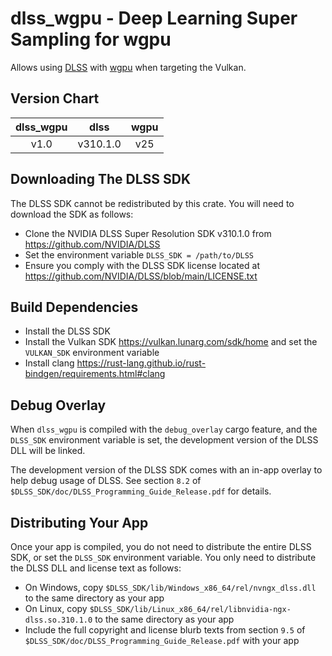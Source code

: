 # dlss_wgpu - Deep Learning Super Sampling for wgpu

Allows using [DLSS](https://www.nvidia.com/en-us/geforce/technologies/dlss) with [wgpu](https://github.com/gfx-rs/wgpu) when targeting the Vulkan.


## Version Chart

| dlss_wgpu |   dlss   | wgpu |
|:---------:|:--------:|:----:|
|    v1.0   | v310.1.0 |  v25 |

## Downloading The DLSS SDK
The DLSS SDK cannot be redistributed by this crate. You will need to download the SDK as follows:
* Clone the NVIDIA DLSS Super Resolution SDK v310.1.0 from https://github.com/NVIDIA/DLSS
* Set the environment variable `DLSS_SDK = /path/to/DLSS`
* Ensure you comply with the DLSS SDK license located at https://github.com/NVIDIA/DLSS/blob/main/LICENSE.txt

## Build Dependencies
* Install the DLSS SDK
* Install the Vulkan SDK https://vulkan.lunarg.com/sdk/home and set the `VULKAN_SDK` environment variable
* Install clang https://rust-lang.github.io/rust-bindgen/requirements.html#clang

## Debug Overlay
When `dlss_wgpu` is compiled with the `debug_overlay` cargo feature, and the `DLSS_SDK` environment variable is set, the development version of the DLSS DLL will be linked.

The development version of the DLSS SDK comes with an in-app overlay to help debug usage of DLSS. See section `8.2` of `$DLSS_SDK/doc/DLSS_Programming_Guide_Release.pdf` for details.

## Distributing Your App
Once your app is compiled, you do not need to distribute the entire DLSS SDK, or set the `DLSS_SDK` environment variable. You only need to distribute the DLSS DLL and license text as follows:

* On Windows, copy `$DLSS_SDK/lib/Windows_x86_64/rel/nvngx_dlss.dll` to the same directory as your app
* On Linux, copy `$DLSS_SDK/lib/Linux_x86_64/rel/libnvidia-ngx-dlss.so.310.1.0` to the same directory as your app
* Include the full copyright and license blurb texts from section `9.5` of `$DLSS_SDK/doc/DLSS_Programming_Guide_Release.pdf` with your app
